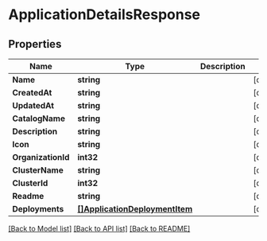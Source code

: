 # ApplicationDetailsResponse

## Properties
Name | Type | Description | Notes
------------ | ------------- | ------------- | -------------
**Name** | **string** |  | [optional] 
**CreatedAt** | **string** |  | [optional] 
**UpdatedAt** | **string** |  | [optional] 
**CatalogName** | **string** |  | [optional] 
**Description** | **string** |  | [optional] 
**Icon** | **string** |  | [optional] 
**OrganizationId** | **int32** |  | [optional] 
**ClusterName** | **string** |  | [optional] 
**ClusterId** | **int32** |  | [optional] 
**Readme** | **string** |  | [optional] 
**Deployments** | [**[]ApplicationDeploymentItem**](ApplicationDeploymentItem.md) |  | [optional] 

[[Back to Model list]](../README.md#documentation-for-models) [[Back to API list]](../README.md#documentation-for-api-endpoints) [[Back to README]](../README.md)


